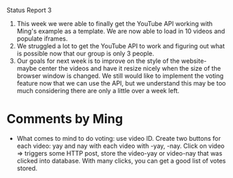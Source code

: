 Status Report 3
1) This week we were able to finally get the YouTube API working with Ming's example as a template. We are now able to load in 10 videos and populate iframes. 
2) We struggled a lot to get the YouTube API to work and figuring out what is possible now that our group is only 3 people.
3) Our goals for next week is to improve on the style of the website- maybe center the videos and have it resize nicely when the size of the browser window is changed. We still would like to implement the voting feature now that we can use the API, but we understand this may be too much considering there are only a little over a week left. 

# Comments by Ming
* What comes to mind to do voting: use video ID.  Create two buttons for each video: yay and nay with each video with <videoid>-yay, <videoid>-nay.  Click on video => triggers some HTTP post, store the video-yay or video-nay that was clicked into database.  With many clicks, you can get a good list of votes stored.
